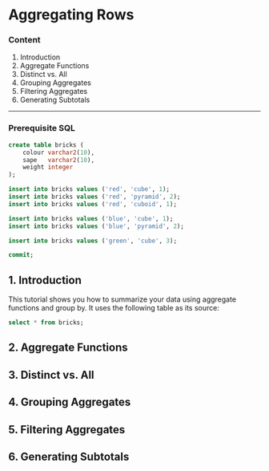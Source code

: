 # Aggregating Rows

### Content

1. Introduction
2. Aggregate Functions
3. Distinct vs. All
4. Grouping Aggregates
5. Filtering Aggregates
6. Generating Subtotals

-----------------------------------------------------------------------------------------------------------------------

### Prerequisite SQL

```sql
create table bricks (
    colour varchar2(10),
    sape   varchar2(10),
    weight integer
);

insert into bricks values ('red', 'cube', 1);
insert into bricks values ('red', 'pyramid', 2);
insert into bricks values ('red', 'cuboid', 1);

insert into bricks values ('blue', 'cube', 1);
insert into bricks values ('blue', 'pyramid', 2);

insert into bricks values ('green', 'cube', 3);

commit;
```

## 1. Introduction

This tutorial shows you how to summarize your data using aggregate functions and group by. It uses the following table as its source:

```sql
select * from bricks;
```

## 2. Aggregate Functions
## 3. Distinct vs. All
## 4. Grouping Aggregates
## 5. Filtering Aggregates
## 6. Generating Subtotals

```sql
```
